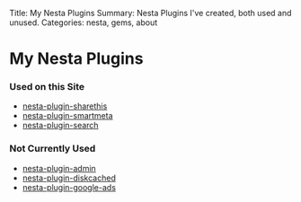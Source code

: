 Title: My Nesta Plugins
Summary: Nesta Plugins I've created, both used and unused.
Categories: nesta, gems, about

# My Nesta Plugins

### Used on this Site

* [nesta-plugin-sharethis](http://github.com/jmervine/nesta-plugin-sharethis)
* [nesta-plugin-smartmeta](http://github.com/jmervine/nesta-plugin-smartmeta)
* [nesta-plugin-search](http://github.com/jmervine/nesta-plugin-search)

### Not Currently Used

* [nesta-plugin-admin](http://github.com/jmervine/nesta-plugin-admin)
* [nesta-plugin-diskcached](http://github.com/jmervine/nesta-plugin-diskcached)
* [nesta-plugin-google-ads](http://github.com/jmervine/nesta-plugin-google-ads)

